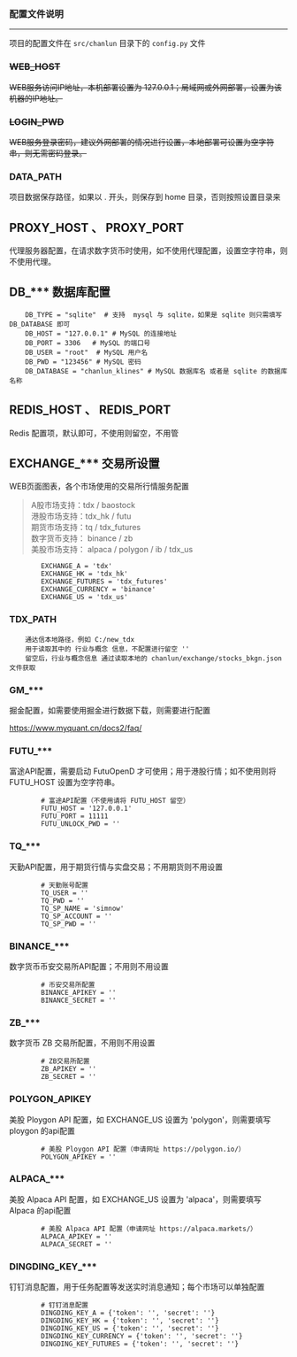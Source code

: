 ### 配置文件说明

---

项目的配置文件在 `src/chanlun` 目录下的 `config.py` 文件

### ~~WEB_HOST~~

~~WEB服务访问IP地址，本机部署设置为 127.0.0.1；局域网或外网部署，设置为该机器的IP地址。~~

### ~~LOGIN_PWD~~

~~WEB服务登录密码，建议外网部署的情况进行设置，本地部署可设置为空字符串，则无需密码登录。~~

### DATA_PATH

项目数据保存路径，如果以 . 开头，则保存到 home 目录，否则按照设置目录来

## PROXY_HOST 、 PROXY_PORT

代理服务器配置，在请求数字货币时使用，如不使用代理配置，设置空字符串，则不使用代理。

## DB_*** 数据库配置

        DB_TYPE = "sqlite"  # 支持  mysql 与 sqlite，如果是 sqlite 则只需填写 DB_DATABASE 即可
        DB_HOST = "127.0.0.1" # MySQL 的连接地址
        DB_PORT = 3306   # MySQL 的端口号
        DB_USER = "root"  # MySQL 用户名
        DB_PWD = "123456" # MySQL 密码
        DB_DATABASE = "chanlun_klines" # MySQL 数据库名 或者是 sqlite 的数据库名称

## REDIS_HOST 、 REDIS_PORT

Redis 配置项，默认即可，不使用则留空，不用管

## EXCHANGE_*** 交易所设置

WEB页面图表，各个市场使用的交易所行情服务配置
> A股市场支持：tdx / baostock    
> 港股市场支持：tdx_hk / futu    
> 期货市场支持：tq / tdx_futures    
> 数字货币支持： binance / zb    
> 美股市场支持： alpaca / polygon / ib / tdx_us

            EXCHANGE_A = 'tdx'
            EXCHANGE_HK = 'tdx_hk'
            EXCHANGE_FUTURES = 'tdx_futures'
            EXCHANGE_CURRENCY = 'binance'
            EXCHANGE_US = 'tdx_us'

### TDX_PATH

        通达信本地路径，例如 C:/new_tdx    
        用于读取其中的 行业与概念 信息，不配置进行留空 ''   
        留空后，行业与概念信息 通过读取本地的 chanlun/exchange/stocks_bkgn.json 文件获取

### GM_***

掘金配置，如需要使用掘金进行数据下载，则需要进行配置

https://www.myquant.cn/docs2/faq/

### FUTU_***

富途API配置，需要启动 FutuOpenD 才可使用；用于港股行情；如不使用则将 FUTU_HOST 设置为空字符串。

            # 富途API配置（不使用请将 FUTU_HOST 留空）
            FUTU_HOST = '127.0.0.1'
            FUTU_PORT = 11111
            FUTU_UNLOCK_PWD = ''

### TQ_***

天勤API配置，用于期货行情与实盘交易；不用期货则不用设置

            # 天勤账号配置
            TQ_USER = ''
            TQ_PWD = ''
            TQ_SP_NAME = 'simnow'
            TQ_SP_ACCOUNT = ''
            TQ_SP_PWD = ''

### BINANCE_***

数字货币币安交易所API配置；不用则不用设置

            # 币安交易所配置
            BINANCE_APIKEY = ''
            BINANCE_SECRET = ''

### ZB_***

数字货币 ZB 交易所配置，不用则不用设置

            # ZB交易所配置
            ZB_APIKEY = ''
            ZB_SECRET = ''

### POLYGON_APIKEY

美股 Ploygon API 配置，如 EXCHANGE_US 设置为 'polygon'，则需要填写 ploygon 的api配置

            # 美股 Ploygon API 配置（申请网址 https://polygon.io/）
            POLYGON_APIKEY = ''

### ALPACA_***

美股 Alpaca API 配置，如 EXCHANGE_US 设置为 'alpaca'，则需要填写 Alpaca 的api配置

            # 美股 Alpaca API 配置（申请网址 https://alpaca.markets/）
            ALPACA_APIKEY = ''
            ALPACA_SECRET = ''

### DINGDING_KEY_***

钉钉消息配置，用于任务配置等发送实时消息通知；每个市场可以单独配置

            # 钉钉消息配置
            DINGDING_KEY_A = {'token': '', 'secret': ''}
            DINGDING_KEY_HK = {'token': '', 'secret': ''}
            DINGDING_KEY_US = {'token': '', 'secret': ''}
            DINGDING_KEY_CURRENCY = {'token': '', 'secret': ''}
            DINGDING_KEY_FUTURES = {'token': '', 'secret': ''}

